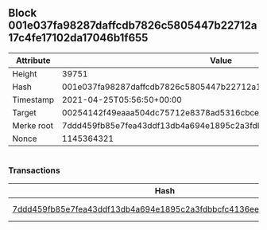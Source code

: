 ## Block 001e037fa98287daffcdb7826c5805447b22712a17c4fe17102da17046b1f655

Attribute | Value
--- | ---
Height | 39751
Hash | 001e037fa98287daffcdb7826c5805447b22712a17c4fe17102da17046b1f655
Timestamp | 2021-04-25T05:56:50+00:00
Target | 00254142f49eaaa504dc75712e8378ad5316cbcead634704b3734b6271167cc4
Merke root | 7ddd459fb85e7fea43ddf13db4a694e1895c2a3fdbbcfc4136eea4229e265f28
Nonce | 1145364321

```

```

### Transactions

Hash | Amount
--- | ---
[7ddd459fb85e7fea43ddf13db4a694e1895c2a3fdbbcfc4136eea4229e265f28](7ddd459fb85e7fea43ddf13db4a694e1895c2a3fdbbcfc4136eea4229e265f28.md) | 10.00000000 SKEPTI 
